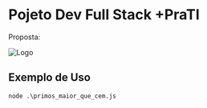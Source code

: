 
# Pojeto Dev Full Stack +PraTI

Proposta:

![Logo](https://i.imgur.com/qO2n3Cj_d.webp?maxwidth=760&fidelity=grand)


## Exemplo de Uso

```terminal
node .\primos_maior_que_cem.js
```

